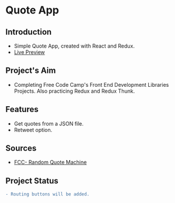 # Quote App
## Introduction
* Simple Quote App, created with React and Redux.
* [Live Preview](https://ikari-shirei-quote-app.netlify.app/)

## Project's Aim
* Completing Free Code Camp's Front End Development Libraries Projects. Also practicing Redux and Redux Thunk.

## Features
* Get quotes from a JSON file.
* Retweet option.

## Sources
* [FCC- Random Quote Machine](https://www.freecodecamp.org/learn/front-end-development-libraries/front-end-development-libraries-projects/build-a-random-quote-machine)

## Project Status
```diff
- Routing buttons will be added.
```











